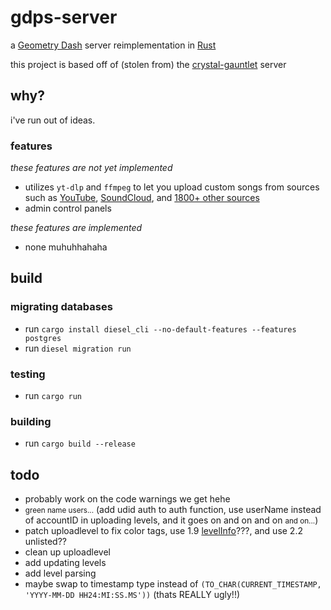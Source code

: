 # gdps-server

a [Geometry Dash](https://store.steampowered.com/app/322170/Geometry_Dash/) server reimplementation in [Rust](https://rust-lang.org)

this project is based off of (stolen from) the [crystal-gauntlet](https://git.oat.zone/oat/crystal-gauntlet) server

## why?

i've run out of ideas.

### features

_these features are not yet implemented_
- utilizes `yt-dlp` and `ffmpeg` to let you upload custom songs from sources such as [YouTube](https://youtube.com), [SoundCloud](https://soundcloud.com), and [1800+ other sources](https://github.com/yt-dlp/yt-dlp/blob/master/supportedsites.md)
- admin control panels

_these features are implemented_
- none muhuhhahaha

## build

### migrating databases

- run `cargo install diesel_cli --no-default-features --features postgres`
- run `diesel migration run`

### testing

- run `cargo run`

### building

- run `cargo build --release`

## todo

- probably work on the code warnings we get hehe
- <small>green name users...</small> (add udid auth to auth function, use userName instead of accountID in uploading levels, and it goes on and on and on <small>and on...</small>)
- patch uploadlevel to fix color tags, use 1.9 [levelInfo](https://github.com/Cvolton/GMDprivateServer/blob/master/incl/levels/uploadGJLevel.php#L56)???, and use 2.2 unlisted??
- clean up uploadlevel
- add updating levels
- add level parsing
- maybe swap to timestamp type instead of `(TO_CHAR(CURRENT_TIMESTAMP, 'YYYY-MM-DD HH24:MI:SS.MS'))` (thats REALLY ugly!!)